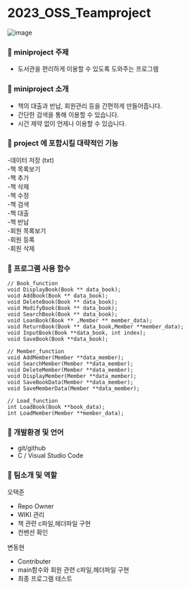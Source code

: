 # 2023_OSS_Teamproject
![image](https://user-images.githubusercontent.com/126431882/236813899-379b5916-a5e6-469a-9703-97ac5ba57304.png)


### :pushpin: miniproject 주제<br>
- 도서관을 편리하게 이용할 수 있도록 도와주는 프로그램

### :pushpin: miniproject 소개<br>
- 책의 대출과 반납, 회원관리 등을 간편하게 만들어줍니다.
- 간단한 검색을 통해 이용할 수 있습니다.
- 시간 제약 없이 언제나 이용할 수 있습니다.

### :pushpin: project 에 포함시킬 대략적인 기능<br>
-데이터 저장 (txt)<br>
-책 목록보기<br> 
-책 추가<br> 
-책 삭제<br> 
-책 수정<br> 
-책 검색<br> 
-책 대출<br> 
-책 반납<br> 
-회원 목록보기<br> 
-회원 등록<br> 
-회원 삭제<br> 

### :pushpin: 프로그램 사용 함수<br>
```
// Book_function
void DisplayBook(Book ** data_book);
void AddBook(Book ** data_book);
void DeleteBook(Book ** data_book);
void ModifyBook(Book ** data_book);
void SearchBook(Book ** data_book);
void LoanBook(Book ** ,Member ** member_data);
void ReturnBook(Book ** data_book,Member **member_data);
void InputBook(Book **data_book, int index);
void SaveBook(Book **data_book);

// Member_function
void AddMember(Member **data_member);
void SearchMember(Member **data_member);
void DeleteMember(Member **data_member);
void DisplayMember(Member **data_member);
void SaveBookData(Member **data_member);
void SaveMemberData(Member **data_member); 

// Load_function
int LoadBook(Book **book_data);
int LoadMember(Member **member_data);
```

### :pushpin: 개발환경 및 언어<br>
- git/github<br>
- C / Visual Studio Code

### :pushpin: 팀소개 및 역할<br>
오택준<br>
- Repo Owner
- WIKI 관리
- 책 관련 c파일,헤더파일 구현
- 컨밴션 확인

변동현<br>
- Contributer
- main함수와 회원 관련 c파일,헤더파일 구현
- 최종 프로그램 테스트
